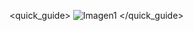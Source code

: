 <quick_guide>
![Imagen1](http://static.energysistem.com/images/manuals/42762/576bc969ed04c.jpg)
</quick_guide>

